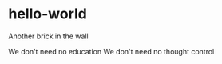 # hello-world
Another brick in the wall

We don't need no education
We don't need no thought control
